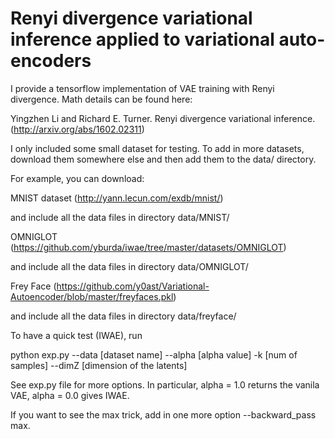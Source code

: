 # Renyi divergence variational inference applied to variational auto-encoders

I provide a tensorflow implementation of VAE training with Renyi divergence. Math details can be found here:

Yingzhen Li and Richard E. Turner. Renyi divergence variational inference. 
(http://arxiv.org/abs/1602.02311)

I only included some small dataset for testing. To add in more datasets, download them somewhere else and then add them to the data/ directory.

For example, you can download:

MNIST dataset (http://yann.lecun.com/exdb/mnist/)

and include all the data files in directory data/MNIST/

OMNIGLOT (https://github.com/yburda/iwae/tree/master/datasets/OMNIGLOT)

and include all the data files in directory data/OMNIGLOT/

Frey Face (https://github.com/y0ast/Variational-Autoencoder/blob/master/freyfaces.pkl)

and include all the data files in directory data/freyface/

To have a quick test (IWAE), run 

python exp.py --data [dataset name] --alpha [alpha value] -k [num of samples] --dimZ [dimension of the latents]

See exp.py file for more options. In particular, alpha = 1.0 returns the vanila VAE, alpha = 0.0 gives IWAE. 

If you want to see the max trick, add in one more option --backward_pass max.
